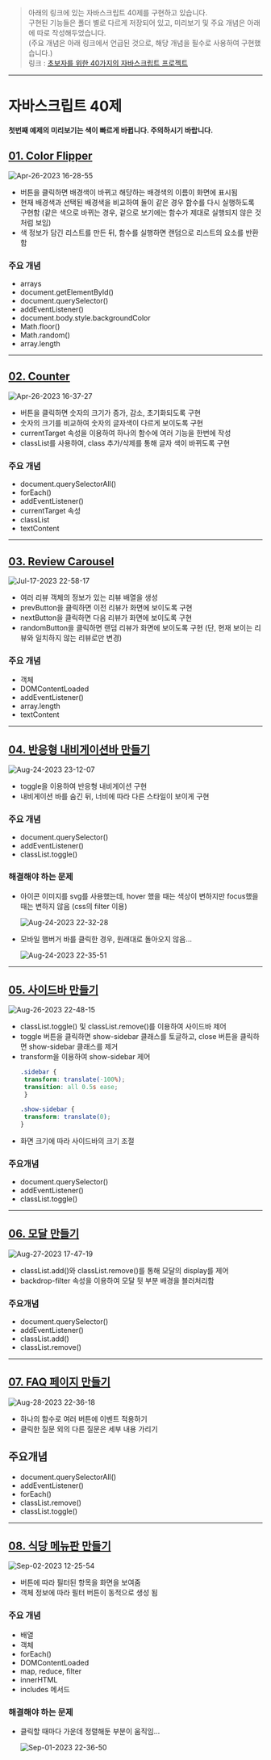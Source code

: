 > 아래의 링크에 있는 자바스크립트 40제를 구현하고 있습니다.   
> 구현된 기능들은 폴더 별로 다르게 저장되어 있고, 미리보기 및 주요 개념은 아래에 따로 작성해두었습니다.   
> (주요 개념은 아래 링크에서 언급된 것으로, 해당 개념을 필수로 사용하여 구현했습니다.)   
> 링크 : [초보자를 위한 40가지의 자바스크립트 프로젝트](https://www.freecodecamp.org/korean/news/javascript-projects-for-beginners)   

***   
자바스크립트 40제   
=============   
   
**첫번째 예제의 미리보기는 색이 빠르게 바뀝니다. 주의하시기 바랍니다.**   
   
## [01. Color Flipper](https://github.com/hungerbk/freeCodeCamp-study/tree/main/01.colorFlipper)
![Apr-26-2023 16-28-55](https://user-images.githubusercontent.com/43366461/234501811-5c3f367f-bb00-4cfa-a8c9-8732fc17e908.gif)
   
- 버튼을 클릭하면 배경색이 바뀌고 해당하는 배경색의 이름이 화면에 표시됨
- 현재 배경색과 선택된 배경색을 비교하여 둘이 같은 경우 함수를 다시 실행하도록 구현함 (같은 색으로 바뀌는 경우, 겉으로 보기에는 함수가 제대로 실행되지 않은 것처럼 보임)
- 색 정보가 담긴 리스트를 만든 뒤, 함수를 실행하면 랜덤으로 리스트의 요소를 반환함
    
### 주요 개념
- arrays
- document.getElementById()
- document.querySelector()
- addEventListener()
- document.body.style.backgroundColor
- Math.floor()
- Math.random()
- array.length
***   
## [02. Counter](https://github.com/hungerbk/freeCodeCamp-study/tree/main/02.counter)
![Apr-26-2023 16-37-27](https://user-images.githubusercontent.com/43366461/234503794-e0e49fa1-f79a-401a-a5de-bf3590710452.gif)
   
- 버튼을 클릭하면 숫자의 크기가 증가, 감소, 초기화되도록 구현
- 숫자의 크기를 비교하여 숫자의 글자색이 다르게 보이도록 구현
- currentTarget 속성을 이용하여 하나의 함수에 여러 기능을 한번에 작성
- classList를 사용하여, class 추가/삭제를 통해 글자 색이 바뀌도록 구현

### 주요 개념
- document.querySelectorAll()
- forEach()
- addEventListener()
- currentTarget 속성
- classList
- textContent
***   
## [03. Review Carousel](https://github.com/hungerbk/freeCodeCamp-study/tree/main/03.reviewCarousel)
![Jul-17-2023 22-58-17](https://github.com/hungerbk/freeCodeCamp-study/assets/43366461/915d64ae-9a4b-41d2-86fd-eece4c7908a5)

- 여러 리뷰 객체의 정보가 있는 리뷰 배열을 생성   
- prevButton을 클릭하면 이전 리뷰가 화면에 보이도록 구현
- nextButton을 클릭하면 다음 리뷰가 화면에 보이도록 구현
- randomButton을 클릭하면 랜덤 리뷰가 화면에 보이도록 구현 (단, 현재 보이는 리뷰와 일치하지 않는 리뷰로만 변경)

### 주요 개념
- 객체
- DOMContentLoaded
- addEventListener()
- array.length
- textContent

***   
## [04. 반응형 내비게이션바 만들기](https://github.com/freeCodeCamp-study/bokyeong/tree/main/04.responsiveNavbar)
![Aug-24-2023 23-12-07](https://github.com/hungerbk/freeCodeCamp-study/assets/43366461/3d9b88de-6baa-4814-aba0-7e31259ded94)

- toggle을 이용하여 반응형 내비게이션 구현
- 내비게이션 바를 숨긴 뒤, 너비에 따라 다른 스타일이 보이게 구현

### 주요 개념
- document.querySelector()
- addEventListener()
- classList.toggle()

### 해결해야 하는 문제
- 아이콘 이미지를 svg를 사용했는데, hover 했을 때는 색상이 변하지만 focus했을 때는 변하지 않음 (css의 filter 이용)

  ![Aug-24-2023 22-32-28](https://github.com/hungerbk/freeCodeCamp-study/assets/43366461/9c6a42d2-6880-49a9-a9c3-6bb4819bedbd)

- 모바일 햄버거 바를 클릭한 경우, 원래대로 돌아오지 않음...

  ![Aug-24-2023 22-35-51](https://github.com/hungerbk/freeCodeCamp-study/assets/43366461/8da4fa45-3ac3-4d2d-862c-d900224104be)

***
## [05. 사이드바 만들기](https://github.com/hungerbk/freeCodeCamp-study/tree/main/05.sidebar)
![Aug-26-2023 22-48-15](https://github.com/hungerbk/freeCodeCamp-study/assets/43366461/1a4a2668-1560-45f9-968f-024deb09f40b)


- classList.toggle() 및 classList.remove()를 이용하여 사이드바 제어
- toggle 버튼을 클릭하면 show-sidebar 클래스를 토글하고, close 버튼을 클릭하면 show-sidebar 클래스를 제거
- transform을 이용하여 show-sidebar 제어
  ```css
  .sidebar {
   transform: translate(-100%);
   transition: all 0.5s ease;
   }

  .show-sidebar {
   transform: translate(0);
  }
  ```
- 화면 크기에 따라 사이드바의 크기 조절

### 주요개념
- document.querySelector()
- addEventListener()
- classList.toggle()

***
## [06. 모달 만들기](https://github.com/hungerbk/freeCodeCamp-study/tree/main/06.modal)
![Aug-27-2023 17-47-19](https://github.com/hungerbk/freeCodeCamp-study/assets/43366461/012cf19f-1470-42bc-88c3-272dcb9821fa)

- classList.add()와 classList.remove()를 통해 모달의 display를 제어
- backdrop-filter 속성을 이용하여 모달 뒷 부분 배경을 블러처리함

### 주요개념
- document.querySelector()
- addEventListener()
- classList.add()
- classList.remove()


***
## [07. FAQ 페이지 만들기](https://github.com/hungerbk/freeCodeCamp-study/tree/main/07.faqPage)
![Aug-28-2023 22-36-18](https://github.com/hungerbk/freeCodeCamp-study/assets/43366461/4d4433c8-5c86-4205-a469-303acb3b9e89)

- 하나의 함수로 여러 버튼에 이벤트 적용하기
- 클릭한 질문 외의 다른 질문은 세부 내용 가리기

## 주요개념
- document.querySelectorAll()
- addEventListener()
- forEach()
- classList.remove()
- classList.toggle()

***
## [08. 식당 메뉴판 만들기](https://github.com/hungerbk/freeCodeCamp-study/tree/main/07.menu)
![Sep-02-2023 12-25-54](https://github.com/hungerbk/freeCodeCamp-study/assets/43366461/f45c8052-45e2-4040-b28d-bb92cf5ee7db)

- 버튼에 따라 필터된 항목을 화면을 보여줌
- 객체 정보에 따라 필터 버튼이 동적으로 생성 됨

### 주요 개념
- 배열
- 객체
- forEach()
- DOMContentLoaded
- map, reduce, filter
- innerHTML
- includes 메서드

### 해결해야 하는 문제
- 클릭할 때마다 가운데 정렬해둔 부분이 움직임...

  ![Sep-01-2023 22-36-50](https://github.com/hungerbk/freeCodeCamp-study/assets/43366461/3ab6e059-adb9-4f56-bb4d-d5993993da9c)
